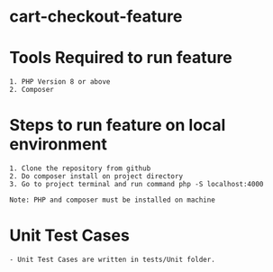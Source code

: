 # cart-checkout-feature

# Tools Required to run feature
    1. PHP Version 8 or above
    2. Composer

# Steps to run feature on local environment

    1. Clone the repository from github
    2. Do composer install on project directory
    3. Go to project terminal and run command php -S localhost:4000
    
    Note: PHP and composer must be installed on machine

# Unit Test Cases
    - Unit Test Cases are written in tests/Unit folder.
